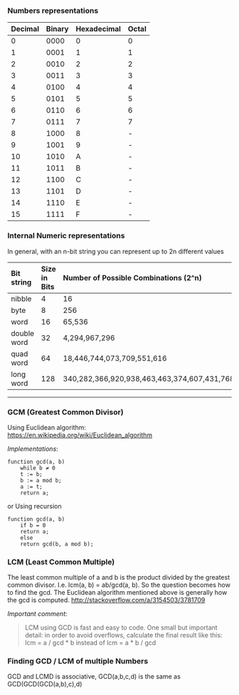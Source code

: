 
### Numbers representations

Decimal|Binary|Hexadecimal|Octal
---|---|---|---
0|0000 |0|0
1|0001 |1|1
2|0010 |2|2
3|0011 |3|3
4|0100 |4|4
5|0101 |5|5
6|0110 |6|6
7|0111 |7|7
8|1000 |8|-
9|1001 |9|-
10|1010 |A|-
11|1011 |B|-
12|1100 |C|-
13|1101 |D|-
14|1110 |E|-
15|1111 |F|-

### Internal Numeric representations
In general, with an n-bit string you can represent up to 2n different values


Bit string| Size in Bits|Number of Possible Combinations (2^n)
:----------|:------------------------------|:-------------------------
nibble|4| 16
byte|8| 256
word|16| 65,536
double word|32|4,294,967,296
quad word|64|18,446,744,073,709,551,616
long word|128|340,282,366,920,938,463,463,374,607,431,768,211,456

---
### GCM (Greatest Common Divisor)
Using Euclidean algorithm: https://en.wikipedia.org/wiki/Euclidean_algorithm

_Implementations_:

    function gcd(a, b)
        while b ≠ 0
        t := b; 
        b := a mod b; 
        a := t; 
        return a;
    
or Using recursion

    function gcd(a, b)
        if b = 0
        return a; 
        else
        return gcd(b, a mod b);


### LCM (Least Common Multiple)

The least common multiple of a and b is the product divided by the greatest common divisor. I.e. lcm(a, b) = ab/gcd(a, b). So the question becomes how to find the gcd. The Euclidean algorithm mentioned above is generally how the gcd is computed. 
http://stackoverflow.com/a/3154503/3781709

*Important comment*:
>LCM using GCD is fast and easy to code. One small but important detail: in order to avoid overflows, calculate the final result like this: lcm = a / gcd * b instead of lcm = a * b / gcd


### Finding GCD / LCM of multiple Numbers
GCD and LCMD is associative, GCD(a,b,c,d) is the same as GCD(GCD(GCD(a,b),c),d)